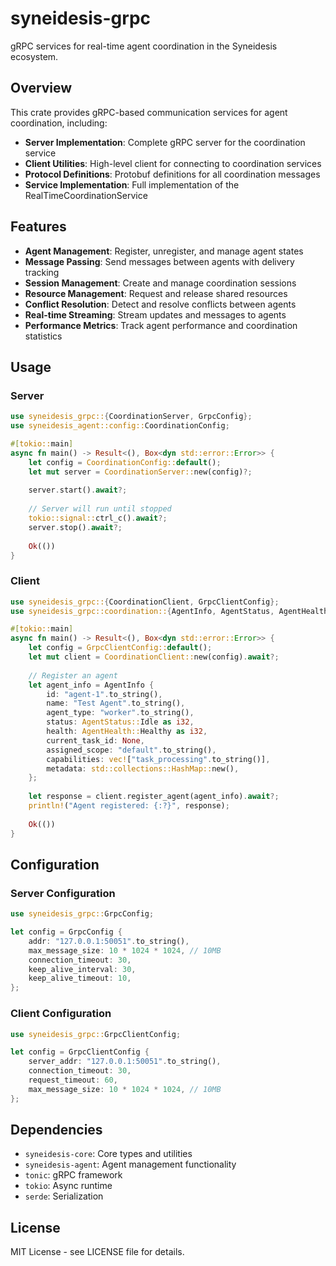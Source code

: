 # syneidesis-grpc

gRPC services for real-time agent coordination in the Syneidesis ecosystem.

## Overview

This crate provides gRPC-based communication services for agent coordination, including:

- **Server Implementation**: Complete gRPC server for the coordination service
- **Client Utilities**: High-level client for connecting to coordination services
- **Protocol Definitions**: Protobuf definitions for all coordination messages
- **Service Implementation**: Full implementation of the RealTimeCoordinationService

## Features

- **Agent Management**: Register, unregister, and manage agent states
- **Message Passing**: Send messages between agents with delivery tracking
- **Session Management**: Create and manage coordination sessions
- **Resource Management**: Request and release shared resources
- **Conflict Resolution**: Detect and resolve conflicts between agents
- **Real-time Streaming**: Stream updates and messages to agents
- **Performance Metrics**: Track agent performance and coordination statistics

## Usage

### Server

```rust
use syneidesis_grpc::{CoordinationServer, GrpcConfig};
use syneidesis_agent::config::CoordinationConfig;

#[tokio::main]
async fn main() -> Result<(), Box<dyn std::error::Error>> {
    let config = CoordinationConfig::default();
    let mut server = CoordinationServer::new(config)?;
    
    server.start().await?;
    
    // Server will run until stopped
    tokio::signal::ctrl_c().await?;
    server.stop().await?;
    
    Ok(())
}
```

### Client

```rust
use syneidesis_grpc::{CoordinationClient, GrpcClientConfig};
use syneidesis_grpc::coordination::{AgentInfo, AgentStatus, AgentHealth};

#[tokio::main]
async fn main() -> Result<(), Box<dyn std::error::Error>> {
    let config = GrpcClientConfig::default();
    let mut client = CoordinationClient::new(config).await?;
    
    // Register an agent
    let agent_info = AgentInfo {
        id: "agent-1".to_string(),
        name: "Test Agent".to_string(),
        agent_type: "worker".to_string(),
        status: AgentStatus::Idle as i32,
        health: AgentHealth::Healthy as i32,
        current_task_id: None,
        assigned_scope: "default".to_string(),
        capabilities: vec!["task_processing".to_string()],
        metadata: std::collections::HashMap::new(),
    };
    
    let response = client.register_agent(agent_info).await?;
    println!("Agent registered: {:?}", response);
    
    Ok(())
}
```

## Configuration

### Server Configuration

```rust
use syneidesis_grpc::GrpcConfig;

let config = GrpcConfig {
    addr: "127.0.0.1:50051".to_string(),
    max_message_size: 10 * 1024 * 1024, // 10MB
    connection_timeout: 30,
    keep_alive_interval: 30,
    keep_alive_timeout: 10,
};
```

### Client Configuration

```rust
use syneidesis_grpc::GrpcClientConfig;

let config = GrpcClientConfig {
    server_addr: "127.0.0.1:50051".to_string(),
    connection_timeout: 30,
    request_timeout: 60,
    max_message_size: 10 * 1024 * 1024, // 10MB
};
```

## Dependencies

- `syneidesis-core`: Core types and utilities
- `syneidesis-agent`: Agent management functionality
- `tonic`: gRPC framework
- `tokio`: Async runtime
- `serde`: Serialization

## License

MIT License - see LICENSE file for details. 